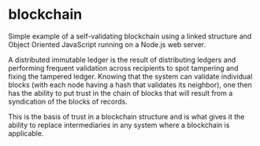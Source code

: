 # blockchain
Simple example of a self-validating blockchain using a linked structure and Object Oriented JavaScript running on a Node.js web server.

A distributed immutable ledger is the result of distributing ledgers and performing frequent validation across recipients to spot tampering and fixing the tampered ledger. Knowing that the system can validate individual blocks (with each node having a hash that validates its neighbor), one then has the ability to put trust in the chain of blocks that will result from a syndication of the blocks of records.

This is the basis of trust in a blockchain structure and is what gives it the ability to replace intermediaries in any system where a blockchain is applicable.
